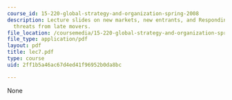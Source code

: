 ```yaml
---
course_id: 15-220-global-strategy-and-organization-spring-2008
description: Lecture slides on new markets, new entrants, and Responding to strategic
  threats from late movers.
file_location: /coursemedia/15-220-global-strategy-and-organization-spring-2008/2ff1b5a46ac67d4ed41f96952b0da8bc_lec7.pdf
file_type: application/pdf
layout: pdf
title: lec7.pdf
type: course
uid: 2ff1b5a46ac67d4ed41f96952b0da8bc

---
```

None